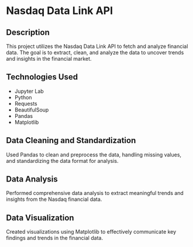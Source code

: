 # Nasdaq Data Link API

## Description
This project utilizes the Nasdaq Data Link API to fetch and analyze financial data. The goal is to extract, clean, and analyze the data to uncover trends and insights in the financial market.

## Technologies Used
- Jupyter Lab
- Python
- Requests
- BeautifulSoup
- Pandas
- Matplotlib

## Data Cleaning and Standardization
Used Pandas to clean and preprocess the data, handling missing values, and standardizing the data format for analysis.

## Data Analysis
Performed comprehensive data analysis to extract meaningful trends and insights from the Nasdaq financial data.

## Data Visualization
Created visualizations using Matplotlib to effectively communicate key findings and trends in the financial data.
